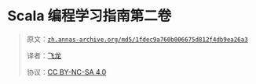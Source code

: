 # Scala 编程学习指南第二卷

> 原文：[`zh.annas-archive.org/md5/1fdec9a760b006675d812f4db9ea26a3`](https://zh.annas-archive.org/md5/1fdec9a760b006675d812f4db9ea26a3)
> 
> 译者：[飞龙](https://github.com/wizardforcel)
> 
> 协议：[CC BY-NC-SA 4.0](http://creativecommons.org/licenses/by-nc-sa/4.0/)
